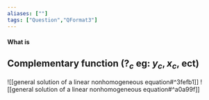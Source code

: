 ```yaml
---
aliases: [""]
tags: ["Question","QFormat3"]
---
```


#### What is
## Complementary function ($?_{c}$ eg: $y_{c},x_{c},$ ect)

![[general solution of a linear nonhomogeneous equation#^3fefb1]]
![[general solution of a linear nonhomogeneous equation#^a0a99f]]